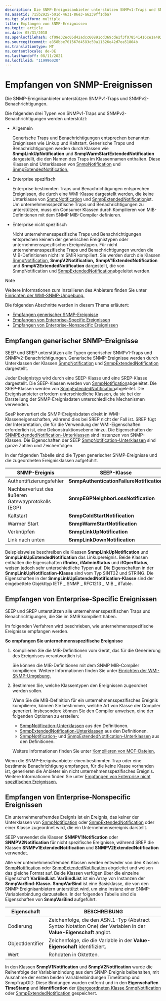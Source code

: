 ```yaml
---
description: Die SNMP-Ereignisanbieter unterstützen SNMPv1-Traps und SNMPv2-Benachrichtigungen.
ms.assetid: 715b2925-b01d-4631-86e3-a6239ff1dba7
ms.tgt_platform: multiple
title: Empfangen von SNMP-Ereignissen
ms.topic: article
ms.date: 05/31/2018
ms.openlocfilehash: cf09e32ec05d42adcc60891cd369cde1f3f078541416ce1a492484de024744bd
ms.sourcegitcommit: e858bbe701567d4583c50a11326e42d7ea51804b
ms.translationtype: MT
ms.contentlocale: de-DE
ms.lasthandoff: 08/11/2021
ms.locfileid: "119996020"
---
```

# <a name="receiving-snmp-events"></a>Empfangen von SNMP-Ereignissen

Die SNMP-Ereignisanbieter unterstützen SNMPv1-Traps und SNMPv2-Benachrichtigungen.

Die folgenden drei Typen von SNMPv1-Traps und SNMPv2-Benachrichtigungen werden unterstützt:

-   Allgemein

    Generische Traps und Benachrichtigungen entsprechen benannten Ereignissen wie Linkup und Kaltstart. Generische Traps und Benachrichtigungen werden durch Klassen wie **SnmpLinkUpNotification** und **SnmpWarmStartExtendedNotification** dargestellt, die den Namen des Traps im Klassennamen enthalten. Diese Klassen sind Unterklassen von [SnmpNotification](snmpnotification.md) und [SnmpExtendedNotification.](snmpextendednotification.md)

-   Enterprise spezifisch

    Enterprise bestimmten Traps und Benachrichtigungen entsprechen Ereignissen, die durch eine WMI-Klasse dargestellt werden, die keine Unterklasse von [SnmpNotification](snmpnotification.md) und [SnmpExtendedNotification](snmpextendednotification.md)ist. Um unternehmensspezifische Traps und Benachrichtigungen zu unterstützen, muss ein Consumer Klassen durch Kompilieren von MIB-Definitionen mit dem SNMP MIB-Compiler definieren.

-   Enterprise nicht spezifisch

    Nicht unternehmensspezifische Traps und Benachrichtigungen entsprechen keinem der generischen Ereignistypen oder unternehmensspezifischen Ereignistypen. Für nicht unternehmensspezifische Traps und Benachrichtigungen wurden die MIB-Definitionen nicht im SMIR kompiliert. Sie werden durch die Klassen [SnmpNotification,](snmpnotification.md) **SnmpV2Notification,** **SnmpV1ExtendedNotification** und **SnmpV2ExtendedNotification** dargestellt, die von SnmpNotification und [SnmpExtendedNotification](snmpextendednotification.md)abgeleitet werden.

> [!Note]  
> Weitere Informationen zum Installieren des Anbieters finden Sie unter [Einrichten der WMI-SNMP-Umgebung.](setting-up-the-wmi-snmp-environment.md)

 

Die folgenden Abschnitte werden in diesem Thema erläutert:

-   [Empfangen generischer SNMP-Ereignisse](#receiving-generic-snmp-events)
-   [Empfangen von Enterprise-Specific Ereignissen](#receiving-enterprise-specific-events)
-   [Empfangen von Enterprise-Nonspecific Ereignissen](#receiving-enterprise-nonspecific-events)

## <a name="receiving-generic-snmp-events"></a>Empfangen generischer SNMP-Ereignisse

SEEP und SREP unterstützen alle Typen generischer SNMPv1-Traps und SNMPv2-Benachrichtigungen. Generische SNMP-Ereignisse werden durch Unterklassen der Klassen [SnmpNotification](snmpnotification.md) und [SnmpExtendedNotification](snmpextendednotification.md) dargestellt.

Jeder Ereignistyp wird durch eine SEEP-Klasse und eine SREP-Klasse dargestellt. Die SEEP-Klassen werden von [SnmpNotification](snmpnotification.md)abgeleitet. Die SREP-Klassen werden von [SnmpExtendedNotification](snmpextendednotification.md)abgeleitet. Die Ereignisanbieter erfordern unterschiedliche Klassen, da sie bei der Darstellung der SNMP-Ereignisdaten unterschiedliche Mechanismen verwenden.

SeeP konvertiert die SNMP-Ereignisdaten direkt in WMI-Klasseneigenschaften, während dies bei SREP nicht der Fall ist. SREP fügt der Interpretation, die für die Verwendung der WMI-Eigenschaften erforderlich ist, eine Dekonstruktionsebene hinzu. Die Eigenschaften der [SNMPExtendedNotification-Unterklassen](snmpextendednotification.md) sind Instanzen von SNMP-Klassen. Die Eigenschaften der SEEP [SnmpNotification-Unterklassen](snmpnotification.md) sind ganze Zahlen und Zeichenfolgen.

In der folgenden Tabelle sind die Typen generischer SNMP-Ereignisse und die zugeordneten Ereignisklassen aufgeführt.



| SNMP-Ereignis                                    | SEEP-Klasse                                | SREP-Klasse                                        |
|-----------------------------------------------|-------------------------------------------|---------------------------------------------------|
| Authentifizierungsfehler                        | **SnmpAuthenticationFailureNotification** | **SnmpAuthenticationFailureExtendedNotification** |
| Nachbarverlust des äußeren Gatewayprotokolls (EGP) | **SnmpEGPNeighborLossNotification**       | **SnmpEGPNeighborLossExtendedNotification**       |
| Kaltstart                                    | **SnmpColdStartNotification**             | **SnmpColdStartExtendedNotification**             |
| Warmer Start                                    | **SnmpWarmStartNotification**             | **SnmpWarmStartExtendedNotification**             |
| Verknüpfen                                       | **SnmpLinkUpNotification**                | **SnmpLinkUpExtendedNotification**                |
| Link nach unten                                     | **SnmpLinkDownNotification**              | **SnmpLinkDownExtendedNotification**              |



 

Beispielsweise beschreiben die Klassen **SnmpLinkUpNotification** und **SnmpLinkUpExtendedNotification** das Linkupereignis. Beide Klassen enthalten die Eigenschaften **ifIndex**, **ifAdminStatus** und **ifOperStatus,** weisen jedoch sehr unterschiedliche Typen auf. Die Eigenschaften in der **SnmpLinkUpNotification-Klasse** sind vom Typ SINT32 und STRING. Die Eigenschaften in der **SnmpLinkUpExtendedNotification-Klasse** sind der eingebettete Objekttyp IETF \_ SNMP \_ RFC1213 \_ MIB \_ ifTable.

## <a name="receiving-enterprise-specific-events"></a>Empfangen von Enterprise-Specific Ereignissen

SEEP und SREP unterstützen alle unternehmensspezifischen Traps und Benachrichtigungen, die Sie im SMIR kompiliert haben.

Im folgenden Verfahren wird beschrieben, wie unternehmensspezifische Ereignisse empfangen werden.

**So empfangen Sie unternehmensspezifische Ereignisse**

1.  Kompilieren Sie die MIB-Definitionen vom Gerät, das für die Generierung des Ereignisses verantwortlich ist.

    Sie können die MIB-Definitionen mit dem SNMP MIB-Compiler kompilieren. Weitere Informationen finden Sie unter [Einrichten der WMI-SNMP-Umgebung.](setting-up-the-wmi-snmp-environment.md)

2.  Bestimmen Sie, welche Klassentypen den Ereignissen zugeordnet werden sollen.

    Wenn Sie die MIB-Definition für ein unternehmensspezifisches Ereignis kompilieren, können Sie bestimmen, welche Art von Klasse der Compiler generiert. Insbesondere können Sie den Compiler anweisen, eine der folgenden Optionen zu erstellen:

    -   [SnmpNotification-Unterklassen](snmpnotification.md) aus den Definitionen.
    -   [SnmpExtendedNotification-Unterklassen](snmpextendednotification.md) aus den Definitionen.
    -   [SnmpNotification-](snmpnotification.md) und [SnmpExtendedNotification-Unterklassen](snmpextendednotification.md) aus den Definitionen.

    Weitere Informationen finden Sie unter [Kompilieren von MOF-Dateien.](compiling-mof-files.md)

Wenn die SNMP-Ereignisanbieter einen bestimmten Trap oder eine bestimmte Benachrichtigung empfangen, für die keine Klasse vorhanden ist, generieren die Anbieter ein nicht unternehmensspezifisches Ereignis. Weitere Informationen finden Sie unter [Empfangen von Enterprise nicht spezifischen Ereignissen.](#receiving-enterprise-nonspecific-events)

## <a name="receiving-enterprise-nonspecific-events"></a>Empfangen von Enterprise-Nonspecific Ereignissen

Ein unternehmensfremdes Ereignis ist ein Ereignis, das keiner der Unterklassen von [SnmpNotification](snmpnotification.md) oder [SnmpExtendedNotification](snmpextendednotification.md) oder einer Klasse zugeordnet wird, die ein Unternehmensereignis darstellt.

SEEP verwendet die Klassen **SNMPV1Notification** oder **SNMPV2Notification** für nicht spezifische Ereignisse, während SREP die Klassen **SNMPv1ExtendedNotification** und **SNMPV2ExtendedNotification** verwendet.

Alle vier unternehmensfremden Klassen werden entweder von den Klassen [SnmpNotification](snmpnotification.md) oder [SnmpExtendedNotification](snmpextendednotification.md) abgeleitet und weisen das gleiche Format auf. Beide Klassen verfügen über die einzelne Eigenschaft **VarBindList**. **VarBindList** ist ein Array von Instanzen der **SnmpVarBind-Klasse.** **SnmpVarBind** ist eine Basisklasse, die von den SNMP-Ereignisanbietern unterstützt wird, um eine Instanz einer SNMP-Variablenbindung darzustellen. In der folgenden Tabelle sind die Eigenschaften von **SnmpVarBind** aufgeführt.



| Eigenschaft         | BESCHREIBUNG                                                                                                    |
|------------------|----------------------------------------------------------------------------------------------------------------|
| Codierung         | Zeichenfolge, die den ASN.1-Typ (Abstract Syntax Notation One) der Variablen in der **Value-Eigenschaft** angibt. |
| ObjectIdentifier | Zeichenfolge, die die Variable in der **Value-Eigenschaft** identifiziert.                                                 |
| Wert            | Rohdaten in Oktetten.                                                                                            |



 

In den Klassen **SnmpV1Notification** und **SnmpV2Notification** wurde die Reihenfolge der Variablenbindung aus dem SNMP-Ereignis beibehalten, mit Ausnahme der ersten beiden Variablenbindungen TimeStamp und SnmpTrapOID. Diese Bindungen wurden entfernt und in den **Eigenschaften TimeStamp** und **Identification** der [übergeordneten Klasse SnmpNotification](snmpnotification.md) oder [SnmpExtendedNotification](snmpextendednotification.md) gespeichert.

 

 



